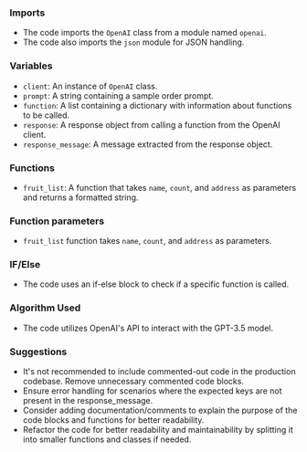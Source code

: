 ### Imports
- The code imports the `OpenAI` class from a module named `openai`.
- The code also imports the `json` module for JSON handling.

### Variables
- `client`: An instance of `OpenAI` class.
- `prompt`: A string containing a sample order prompt.
- `function`: A list containing a dictionary with information about functions to be called.
- `response`: A response object from calling a function from the OpenAI client.
- `response_message`: A message extracted from the response object.

### Functions
- `fruit_list`: A function that takes `name`, `count`, and `address` as parameters and returns a formatted string.

### Function parameters
- `fruit_list` function takes `name`, `count`, and `address` as parameters.

### IF/Else
- The code uses an if-else block to check if a specific function is called.

### Algorithm Used
- The code utilizes OpenAI's API to interact with the GPT-3.5 model.

### Suggestions
- It's not recommended to include commented-out code in the production codebase. Remove unnecessary commented code blocks.
- Ensure error handling for scenarios where the expected keys are not present in the response_message.
- Consider adding documentation/comments to explain the purpose of the code blocks and functions for better readability.
- Refactor the code for better readability and maintainability by splitting it into smaller functions and classes if needed.